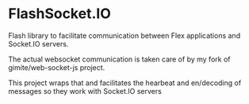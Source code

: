 # FlashSocket.IO

Flash library to facilitate communication between Flex applications and Socket.IO servers.

The actual websocket communication is taken care of by my fork of gimite/web-socket-js project.

This project wraps that and facilitates the hearbeat and en/decoding of messages so they work with Socket.IO servers
